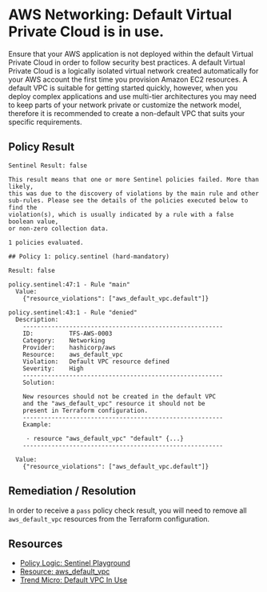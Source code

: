# AWS Networking: Default Virtual Private Cloud is in use.
Ensure that your AWS application is not deployed within the default Virtual Private Cloud in order to follow security best practices. A default Virtual Private Cloud is a logically isolated virtual network created automatically for your AWS account the first time you provision Amazon EC2 resources. A default VPC is suitable for getting started quickly, however, when you deploy complex applications and use multi-tier architectures you may need to keep parts of your network private or customize the network model, therefore it is recommended to create a non-default VPC that suits your specific requirements.

## Policy Result
```
Sentinel Result: false

This result means that one or more Sentinel policies failed. More than likely,
this was due to the discovery of violations by the main rule and other
sub-rules. Please see the details of the policies executed below to find the
violation(s), which is usually indicated by a rule with a false boolean value,
or non-zero collection data.

1 policies evaluated.

## Policy 1: policy.sentinel (hard-mandatory)

Result: false

policy.sentinel:47:1 - Rule "main"
  Value:
    {"resource_violations": ["aws_default_vpc.default"]}

policy.sentinel:43:1 - Rule "denied"
  Description:
    --------------------------------------------------------
    ID:          TFS-AWS-0003
    Category:    Networking
    Provider:    hashicorp/aws
    Resource:    aws_default_vpc
    Violation:   Default VPC resource defined
    Severity:    High
    --------------------------------------------------------
    Solution:

    New resources should not be created in the default VPC
    and the "aws_default_vpc" resource it should not be
    present in Terraform configuration.
    --------------------------------------------------------
    Example:

     - resource "aws_default_vpc" "default" {...}
    --------------------------------------------------------

  Value:
    {"resource_violations": ["aws_default_vpc.default"]}
```

## Remediation / Resolution
In order to receive a `pass` policy check result, you will need to remove all `aws_default_vpc` resources from the Terraform configuration.

## Resources

- [Policy Logic: Sentinel Playground](https://play.sentinelproject.io/p/qufsauqJLoN)
- [Resource: aws_default_vpc](https://registry.terraform.io/providers/hashicorp/aws/latest/docs/resources/default_vpc)
- [Trend Micro: Default VPC In Use](https://www.trendmicro.com/cloudoneconformity/knowledge-base/aws/VPC/default-vpc-in-use.html)
